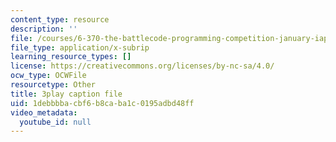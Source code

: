 ```yaml
---
content_type: resource
description: ''
file: /courses/6-370-the-battlecode-programming-competition-january-iap-2013/1debbbbacbf6b8caba1c0195adbd48ff_tbsYFzmk_24.srt
file_type: application/x-subrip
learning_resource_types: []
license: https://creativecommons.org/licenses/by-nc-sa/4.0/
ocw_type: OCWFile
resourcetype: Other
title: 3play caption file
uid: 1debbbba-cbf6-b8ca-ba1c-0195adbd48ff
video_metadata:
  youtube_id: null
---
```

